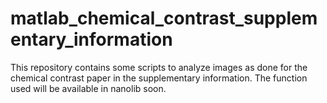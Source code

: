 # matlab_chemical_contrast_supplementary_information
This repository contains some scripts to analyze images as done for the chemical contrast paper in the supplementary
information. The function used will be available in nanolib soon.